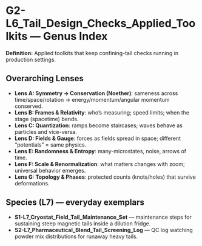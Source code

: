 # G2-L6_Tail_Design_Checks_Applied_Toolkits — Genus Index
**Definition:** Applied toolkits that keep confining-tail checks running in production settings.

## Overarching Lenses

- **Lens A: Symmetry -> Conservation (Noether)**: sameness across time/space/rotation → energy/momentum/angular momentum conserved.
- **Lens B: Frames & Relativity**: who’s measuring; speed limits; when the stage (spacetime) bends.
- **Lens C: Quantization**: ramps become staircases; waves behave as particles and vice-versa.
- **Lens D: Fields & Gauge**: forces as fields spread in space; different “potentials” = same physics.
- **Lens E: Randomness & Entropy**: many-microstates, noise, arrows of time.
- **Lens F: Scale & Renormalization**: what matters changes with zoom; universal behavior emerges.
- **Lens G: Topology & Phases**: protected counts (knots/holes) that survive deformations.

## Species (L7) — everyday exemplars
- **S1-L7_Cryostat_Field_Tail_Maintenance_Set** — maintenance steps for sustaining steep magnetic tails inside a dilution fridge.
- **S2-L7_Pharmaceutical_Blend_Tail_Screening_Log** — QC log watching powder mix distributions for runaway heavy tails.
